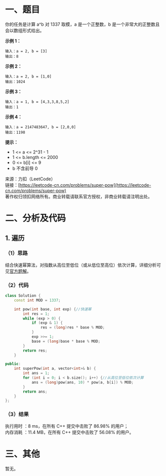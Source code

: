 # 一、题目
你的任务是计算 a^b 对 1337 取模，a 是一个正整数，b 是一个非常大的正整数且会以数组形式给出。    
    
**示例 1：**    
```
输入：a = 2, b = [3]
输出：8
```
**示例 2：**   
```
输入：a = 2, b = [1,0]
输出：1024
```
**示例 3：**    
```
输入：a = 1, b = [4,3,3,8,5,2]
输出：1
```
**示例 4：**   
```
输入：a = 2147483647, b = [2,0,0]
输出：1198
```
**提示：**    
- 1 <= a <= 2^31 - 1
- 1 <= b.length <= 2000
- 0 <= b[i] <= 9
- b 不含前导 0
    
    
来源：力扣（LeetCode）    
链接：[https://leetcode-cn.com/problems/super-pow](https://leetcode-cn.com/problems/super-pow)    
著作权归领扣网络所有。商业转载请联系官方授权，非商业转载请注明出处。   
# 二、分析及代码    
## 1. 遍历
### （1）思路
结合快速幂算法，对指数从高位至低位（或从低位至高位）依次计算，详细分析可见[官方题解](https://leetcode-cn.com/problems/super-pow/solution/chao-ji-ci-fang-by-leetcode-solution-ow8j/)。
### （2）代码
```cpp
class Solution {
    const int MOD = 1337;

    int pow(int base, int exp) {//快速幂
        int res = 1;
        while (exp > 0) {
            if (exp & 1) {
                res = (long)res * base % MOD;
            }
            exp >>= 1;
            base = (long)base * base % MOD;
        }
        return res;
    }

public:
    int superPow(int a, vector<int>& b) {
        int ans = 1;
        for (int i = 0; i < b.size(); i++) {//从高位至低位依次计算
            ans = (long)pow(ans, 10) * pow(a, b[i]) % MOD;
        }
        return ans;
    }
};
```
### （3）结果
执行用时 ：8 ms，在所有 C++ 提交中击败了 86.98% 的用户；    
内存消耗 ：11.4 MB，在所有 C++ 提交中击败了 56.08% 的用户。      
# 三、其他
暂无。  
